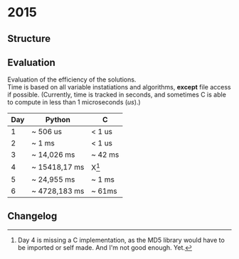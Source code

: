 # 2015

## Structure

## Evaluation

Evaluation of the efficiency of the solutions.    
Time is based on all variable instatiations and algorithms, **except** file access if possible.
(Currently, time is tracked in seconds, and sometimes C is able to compute in less than 1 microseconds (*us*).)

|  Day  |   Python      |     C         |
| ----- |   -----       |   -----       |
|   1   |  ~ 506 us     |  < 1 us       |
|   2   |  ~ 1 ms       |  < 1 us       |
|   3   |  ~ 14,026 ms  |   ~ 42 ms     |
|   4   | ~ 15418,17 ms |  X[^1]        |
|   5   | ~ 24,955 ms   |  ~ 1 ms       |
|   6   | ~ 4728,183 ms | ~ 61ms        |


[^1]: Day 4 is missing a C implementation, as the MD5 library would have to be imported or self made. And I'm not good enough. Yet.

## Changelog